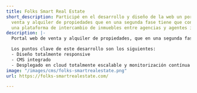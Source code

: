 ```yaml
---
title: Folks Smart Real Estate
short_description: Participé en el desarrollo y diseño de la web un portal web de
  venta y alquiler de propiedades que en una segunda fase tiene que convertirse en
  una plataforma de intercambio de inmuebles entre agencias y agentes inmobiliarios.
description: |-
  Portal web de venta y alquiler de propiedades, que en una segunda fase tiene que convertirse en una plataforma de intercambio de inmuebles entre agencias y agentes inmobiliarios. Gedocu ha desarrollado a medida y desde cero el portal y seguirá desarrollando para alcanzar los objetivos propuestos por la empresa cliente.

  Los puntos clave de este desarrollo son los siguientes:
  - Diseño totalmente responsive
  - CMS integrado
  - Desplegado en cloud totalmente escalable y monitorización contínua
image: "/images/cms/folks-smartrealestate.png"
url: https://folks-smartrealestate.com/

---
```

